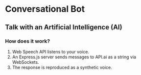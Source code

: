 # Conversational Bot

## Talk with an Artificial Intelligence (AI)

### How does it work?

1) Web Speech API listens to your voice. 
2) An Express.js server sends messages to API.ai as a string via WebSockets.
3) The response is reproduced as a synthetic voice.
